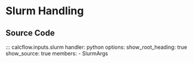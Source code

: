 # Slurm Handling


## Source Code

::: calcflow.inputs.slurm
    handler: python
    options:
      show_root_heading: true
      show_source: true
      members:
        - SlurmArgs
